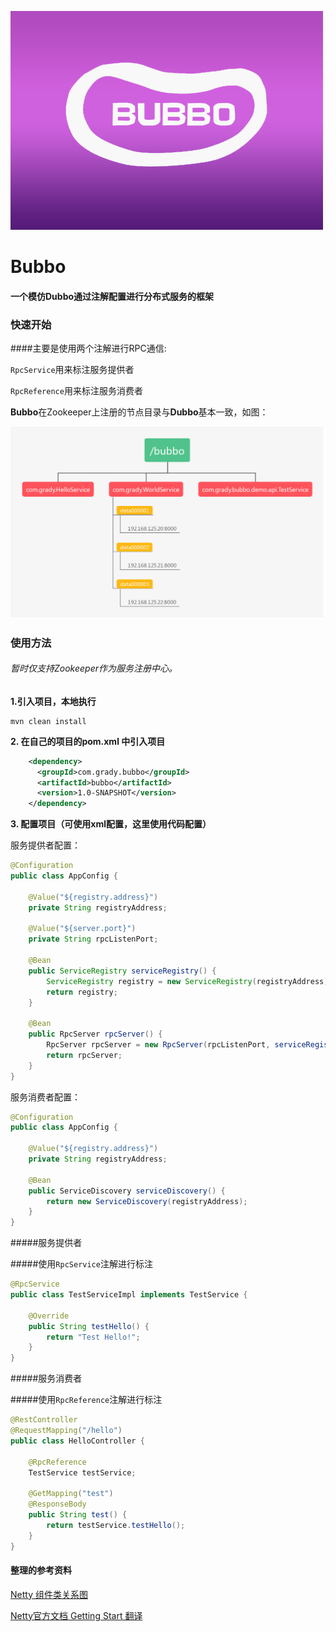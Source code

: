 ![](https://raw.githubusercontent.com/ZhongJinHacker/bubbo/master/img-folder/projecy-icon.png)



# Bubbo

#### 一个模仿Dubbo通过注解配置进行分布式服务的框架



### 快速开始

####主要是使用两个注解进行RPC通信:

`RpcService`用来标注服务提供者

`RpcReference`用来标注服务消费者



**Bubbo**在Zookeeper上注册的节点目录与**Dubbo**基本一致，如图：

![](https://raw.githubusercontent.com/ZhongJinHacker/bubbo/master/img-folder/zk_bubbo.png)



### 使用方法

###### 暂时仅支持Zookeeper作为服务注册中心。

**1.引入项目，本地执行**

```shell
mvn clean install
```



**2. 在自己的项目的pom.xml 中引入项目**

```xml
    <dependency>
      <groupId>com.grady.bubbo</groupId>
      <artifactId>bubbo</artifactId>
      <version>1.0-SNAPSHOT</version>
    </dependency>
```

**3. 配置项目（可使用xml配置，这里使用代码配置）**

服务提供者配置：

```java
@Configuration
public class AppConfig {

    @Value("${registry.address}")
    private String registryAddress;

    @Value("${server.port}")
    private String rpcListenPort;

    @Bean
    public ServiceRegistry serviceRegistry() {
        ServiceRegistry registry = new ServiceRegistry(registryAddress);
        return registry;
    }

    @Bean
    public RpcServer rpcServer() {
        RpcServer rpcServer = new RpcServer(rpcListenPort, serviceRegistry());
        return rpcServer;
    }
}
```



服务消费者配置：

```java
@Configuration
public class AppConfig {

    @Value("${registry.address}")
    private String registryAddress;

    @Bean
    public ServiceDiscovery serviceDiscovery() {
        return new ServiceDiscovery(registryAddress);
    }
}
```



#####服务提供者 

#####使用`RpcService`注解进行标注

```java
@RpcService
public class TestServiceImpl implements TestService {

    @Override
    public String testHello() {
        return "Test Hello!";
    }
}
```

#####服务消费者

#####使用`RpcReference`注解进行标注

```java
@RestController
@RequestMapping("/hello")
public class HelloController {

    @RpcReference
    TestService testService;

    @GetMapping("test")
    @ResponseBody
    public String test() {
        return testService.testHello();
    }
}
```



#### 整理的参考资料

[Netty 组件类关系图](https://raw.githubusercontent.com/ZhongJinHacker/bubbo/master/img-folder/Netty_class_relative.jpg)

[Netty官方文档 Getting Start 翻译](https://github.com/ZhongJinHacker/notes/blob/master/Netty%E4%BD%BF%E7%94%A8%E6%89%8B%E5%86%8C%E7%BF%BB%E8%AF%91.md)